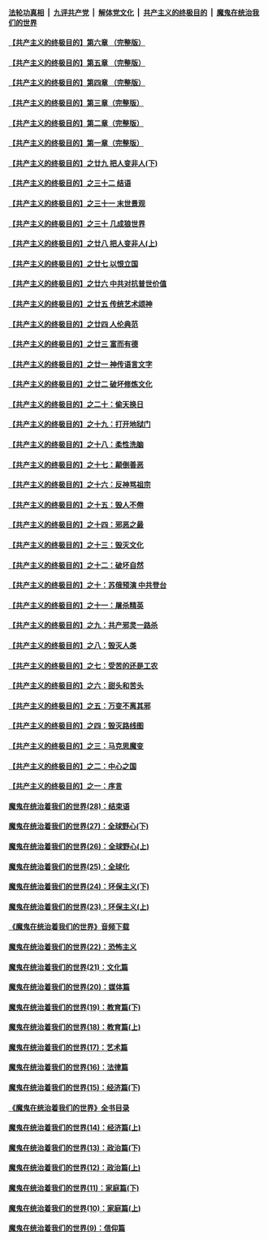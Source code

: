 

####  [法轮功真相](../../../../basic/blob/master/README.md?t=06222059) &nbsp;|&nbsp; [九评共产党](../../../../9ping.md/blob/master/README.md?t=06222059) &nbsp;|&nbsp; [解体党文化](../../../../jtdwh.md/blob/master/README.md?t=06222059)  &nbsp;|&nbsp; [共产主义的终极目的](../../../../gczydzjmd.md/blob/master/README.md?t=06222059) &nbsp;|&nbsp; [魔鬼在统治我们的世界](../../../../mgztzwmdsj.md/blob/master/README.md?t=06222059) 

#### [【共产主义的终极目的】第六章 （完整版）](../pages/nsc422/n11428913.md?t=06222059) 

#### [【共产主义的终极目的】第五章 （完整版）](../pages/nsc422/n11428912.md?t=06222059) 

#### [【共产主义的终极目的】第四章 （完整版）](../pages/nsc422/n11428907.md?t=06222059) 

#### [【共产主义的终极目的】第三章（完整版）](../pages/nsc422/n11428848.md?t=06222059) 

#### [【共产主义的终极目的】第二章（完整版）](../pages/nsc422/n11428831.md?t=06222059) 

#### [【共产主义的终极目的】第一章（完整版）](../pages/nsc422/n11417651.md?t=06222059) 

#### [【共产主义的终极目的】之廿九 把人变非人(下)](../pages/nsc422/n11344140.md?t=06222059) 

#### [【共产主义的终极目的】之三十二 结语](../pages/nsc422/n11360535.md?t=06222059) 

#### [【共产主义的终极目的】之三十一 末世景观](../pages/nsc422/n11351129.md?t=06222059) 

#### [【共产主义的终极目的】之三十 几成狼世界](../pages/nsc422/n11348280.md?t=06222059) 

#### [【共产主义的终极目的】之廿八 把人变非人(上)](../pages/nsc422/n11340492.md?t=06222059) 

#### [【共产主义的终极目的】之廿七 以恨立国](../pages/nsc422/n11336944.md?t=06222059) 

#### [【共产主义的终极目的】之廿六 中共对抗普世价值](../pages/nsc422/n11324785.md?t=06222059) 

#### [【共产主义的终极目的】之廿五 传统艺术颂神](../pages/nsc422/n11296396.md?t=06222059) 

#### [【共产主义的终极目的】之廿四 人伦典范](../pages/nsc422/n11296397.md?t=06222059) 

#### [【共产主义的终极目的】之廿三 富而有德](../pages/nsc422/n11283598.md?t=06222059) 

#### [【共产主义的终极目的】之廿一 神传语言文字](../pages/nsc422/n11263265.md?t=06222059) 

#### [【共产主义的终极目的】之廿二 破坏修炼文化](../pages/nsc422/n11245728.md?t=06222059) 

#### [【共产主义的终极目的】之二十：偷天换日](../pages/nsc422/n11238846.md?t=06222059) 

#### [【共产主义的终极目的】之十九：打开地狱门](../pages/nsc422/n11206376.md?t=06222059) 

#### [【共产主义的终极目的】之十八：柔性洗脑](../pages/nsc422/n11199994.md?t=06222059) 

#### [【共产主义的终极目的】之十七：颠倒善恶](../pages/nsc422/n11179782.md?t=06222059) 

#### [【共产主义的终极目的】之十六：反神骂祖宗](../pages/nsc422/n11166798.md?t=06222059) 

#### [【共产主义的终极目的】之十五：毁人不倦](../pages/nsc422/n11166792.md?t=06222059) 

#### [【共产主义的终极目的】之十四：邪恶之最](../pages/nsc422/n11150249.md?t=06222059) 

#### [【共产主义的终极目的】之十三：毁灭文化](../pages/nsc422/n11135227.md?t=06222059) 

#### [【共产主义的终极目的】之十二：破坏自然](../pages/nsc422/n11135214.md?t=06222059) 

#### [【共产主义的终极目的】之十：苏俄预演 中共登台](../pages/nsc422/n11118424.md?t=06222059) 

#### [【共产主义的终极目的】之十一：屠杀精英](../pages/nsc422/n11118442.md?t=06222059) 

#### [【共产主义的终极目的】之九：共产邪灵一路杀](../pages/nsc422/n11114139.md?t=06222059) 

#### [【共产主义的终极目的】之八：毁灭人类](../pages/nsc422/n11108503.md?t=06222059) 

#### [【共产主义的终极目的】之七：受苦的还是工农](../pages/nsc422/n11101809.md?t=06222059) 

#### [【共产主义的终极目的】之六：甜头和苦头](../pages/nsc422/n11096971.md?t=06222059) 

#### [【共产主义的终极目的】之五：万变不离其邪](../pages/nsc422/n11091285.md?t=06222059) 

#### [【共产主义的终极目的】之四：毁灭路线图](../pages/nsc422/n11086284.md?t=06222059) 

#### [【共产主义的终极目的】之三：马克思魔变](../pages/nsc422/n11061941.md?t=06222059) 

#### [【共产主义的终极目的】之二：中心之国](../pages/nsc422/n11047728.md?t=06222059) 

#### [【共产主义的终极目的】之一：序言](../pages/nsc422/n11086077.md?t=06222059) 

#### [魔鬼在统治着我们的世界(28)：结束语](../pages/nsc422/n10936246.md?t=06222059) 

#### [魔鬼在统治着我们的世界(27)：全球野心(下)](../pages/nsc422/n10928319.md?t=06222059) 

#### [魔鬼在统治着我们的世界(26)：全球野心(上)](../pages/nsc422/n10900318.md?t=06222059) 

#### [魔鬼在统治着我们的世界(25)：全球化](../pages/nsc422/n10788205.md?t=06222059) 

#### [魔鬼在统治着我们的世界(24)：环保主义(下)](../pages/nsc422/n10695307.md?t=06222059) 

#### [魔鬼在统治着我们的世界(23)：环保主义(上)](../pages/nsc422/n10688613.md?t=06222059) 

#### [《魔鬼在统治着我们的世界》音频下载](../pages/nsc422/n10635553.md?t=06222059) 

#### [魔鬼在统治着我们的世界(22)：恐怖主义](../pages/nsc422/n10614727.md?t=06222059) 

#### [魔鬼在统治着我们的世界(21)：文化篇](../pages/nsc422/n10597706.md?t=06222059) 

#### [魔鬼在统治着我们的世界(20)：媒体篇](../pages/nsc422/n10586579.md?t=06222059) 

#### [魔鬼在统治着我们的世界(19)：教育篇(下)](../pages/nsc422/n10564808.md?t=06222059) 

#### [魔鬼在统治着我们的世界(18)：教育篇(上)](../pages/nsc422/n10526970.md?t=06222059) 

#### [魔鬼在统治着我们的世界(17)：艺术篇](../pages/nsc422/n10499093.md?t=06222059) 

#### [魔鬼在统治着我们的世界(16)：法律篇](../pages/nsc422/n10485969.md?t=06222059) 

#### [魔鬼在统治着我们的世界(15)：经济篇(下)](../pages/nsc422/n10469975.md?t=06222059) 

#### [《魔鬼在统治着我们的世界》全书目录](../pages/nsc422/n10464261.md?t=06222059) 

#### [魔鬼在统治着我们的世界(14)：经济篇(上)](../pages/nsc422/n10457370.md?t=06222059) 

#### [魔鬼在统治着我们的世界(13)：政治篇(下)](../pages/nsc422/n10448270.md?t=06222059) 

#### [魔鬼在统治着我们的世界(12)：政治篇(上)](../pages/nsc422/n10444576.md?t=06222059) 

#### [魔鬼在统治着我们的世界(11)：家庭篇(下)](../pages/nsc422/n10440961.md?t=06222059) 

#### [魔鬼在统治着我们的世界(10)：家庭篇(上)](../pages/nsc422/n10435448.md?t=06222059) 

#### [魔鬼在统治着我们的世界(9)：信仰篇](../pages/nsc422/n10432159.md?t=06222059) 

